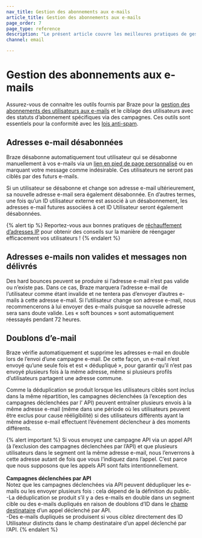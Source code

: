```yaml
---
nav_title: Gestion des abonnements aux e-mails
article_title: Gestion des abonnements aux e-mails
page_order: 7
page_type: reference
description: "Le présent article couvre les meilleures pratiques de gestion des abonnements aux e-mails, notamment pour les utilisateurs non-inscrits, non valides ou dupliqués."
channel: email

---
```

   
# Gestion des abonnements aux e-mails

Assurez-vous de connaitre les outils fournis par Braze pour la [gestion des abonnements des utilisateurs aux e-mails][22] et le ciblage des utilisateurs avec des statuts d’abonnement spécifiques via des campagnes. Ces outils sont essentiels pour la conformité avec les [lois anti-spam][23].

## Adresses e-mail désabonnées

Braze désabonne automatiquement tout utilisateur qui se désabonne manuellement à vos e-mails via un [lien en pied de page personnalisé]({{site.baseurl}}/user_guide/message_building_by_channel/email/managing_user_subscriptions/#changing-email-subscriptions) ou en marquant votre message comme indésirable. Ces utilisateurs ne seront pas ciblés par des futurs e-mails.

Si un utilisateur se désabonne et change son adresse e-mail ultérieurement, sa nouvelle adresse e-mail sera également désabonnée. En d’autres termes, une fois qu’un ID utilisateur externe est associé à un désabonnement, les adresses e-mail futures associées à cet ID Utilisateur seront également désabonnées.

{% alert tip %}
Reportez-vous aux bonnes pratiques de [réchauffement d’adresses IP]({{site.baseurl}}/user_guide/onboarding_with_braze/email_setup/ip_warming/) pour obtenir des conseils sur la manière de réengager efficacement vos utilisateurs !
{% endalert %}

## Adresses e-mails non valides et messages non délivrés

Des hard bounces peuvent se produire si l’adresse e-mail n’est pas valide ou n’existe pas. Dans ce cas, Braze marquera l’adresse e-mail de l’utilisateur comme étant invalide et ne tentera pas d’envoyer d’autres e-mails à cette adresse e-mail. Si l’utilisateur change son adresse e-mail, nous recommencerons à lui envoyer des e-mails puisque sa nouvelle adresse sera sans doute valide. Les « soft bounces » sont automatiquement réessayés pendant 72 heures.

## Doublons d’e-mail

Braze vérifie automatiquement et supprime les adresses e-mail en double lors de l’envoi d’une campagne e-mail. De cette façon, un e-mail n’est envoyé qu’une seule fois et est « dédupliqué », pour garantir qu’il n’est pas envoyé plusieurs fois à la même adresse, même si plusieurs profils d’utilisateurs partagent une adresse commune. 

Comme la déduplication se produit lorsque les utilisateurs ciblés sont inclus dans la même répartition, les campagnes déclenchées (à l’exception des campagnes déclenchées par l’ API) peuvent entraîner plusieurs envois à la même adresse e-mail (même dans une période où les utilisateurs peuvent être exclus pour cause rééligibilité) si des utilisateurs différents ayant la même adresse e-mail effectuent l’événement déclencheur à des moments différents. 

{% alert important %}
Si vous envoyez une campagne API via un appel API (à l’exclusion des campagnes déclenchées par l’API) et que plusieurs utilisateurs dans le segment ont la même adresse e-mail, nous l’enverrons à cette adresse autant de fois que vous l’indiquez dans l’appel. C’est parce que nous supposons que les appels API sont faits intentionnellement. 
<br><br>
**Campagnes déclenchées par API**<br>
Notez que les campagnes déclenchées via API peuvent dédupliquer les e-mails ou les envoyer plusieurs fois : cela dépend de la définition du public. <br>-La déduplication se produit s’il y a des e-mails en double dans un segment cible ou des e-mails dupliqués en raison de doublons d’ID dans le [champ destinataire]({{site.baseurl}}/api/endpoints/messaging/send_messages/post_send_triggered_campaigns/) d’un appel déclenché par API. <br>-Des e-mails dupliqués se produisent si vous ciblez directement des ID Utilisateur distincts dans le champ destinataire d’un appel déclenché par l’API. 
{% endalert %}

[22]: {{site.baseurl}}/user_guide/message_building_by_channel/email/managing_user_subscriptions/#managing-user-subscriptions
[23]: {{site.baseurl}}/help/best_practices/spam_regulations/#spam-regulations

